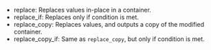 - replace: Replaces values in-place in a container.
- replace_if: Replaces only if condition is met.
- replace_copy: Replaces values, and outputs a copy of the modified container.
- replace_copy_if: Same as `replace_copy`, but only if condition is met.